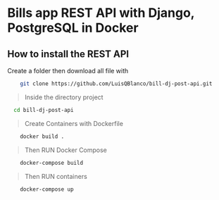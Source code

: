 <!-- # bill-dj-post-api -->
# Bills app REST API with Django, PostgreSQL in Docker

## How to install the REST API

Create a folder then download all file with

```bash
    git clone https://github.com/LuisQBlanco/bill-dj-post-api.git
```

> Inside the directory project

```bash
  cd bill-dj-post-api
```
> Create Containers with Dockerfile
``` bash
    docker build .
```
> Then RUN Docker Compose
``` bash
    docker-compose build
```
> Then RUN containers
``` bash
    docker-compose up
```